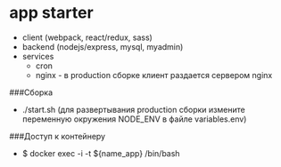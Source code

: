 # app starter

- client (webpack, react/redux, sass)
- backend (nodejs/express, mysql, myadmin)
- services
  - cron
  - nginx - в production сборке клиент раздается сервером nginx

###Cборка
- ./start.sh (для развертывания production сборки измените переменную окружения NODE_ENV в файле variables.env)

###Доступ к контейнеру
- $ docker exec -i -t ${name_app} /bin/bash
